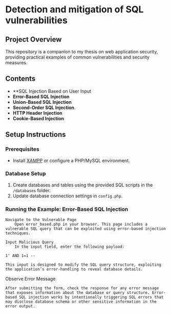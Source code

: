 # Detection and mitigation of SQL vulnerabilities
## Project Overview
This repository is a companion to my thesis on web application security, providing practical examples of common vulnerabilities and security measures.

## Contents
- **SQL Injection Based on User Input
- **Error-Based SQL Injection** 
- **Union-Based SQL Injection** 
- **Second-Order SQL Injection**.
- **HTTP Header Injection**
- **Cookie-Based Injection** 

## Setup Instructions
### Prerequisites
- Install [XAMPP](https://www.apachefriends.org/) or configure a PHP/MySQL environment.

### Database Setup
1. Create databases and tables using the provided SQL scripts in the `/databases` folder.
2. Update database connection settings in `config.php`.

### Running the Example: Error-Based SQL Injection

    Navigate to the Vulnerable Page
        Open error_based.php in your browser. This page includes a vulnerable SQL query that can be exploited using error-based injection techniques.

    Input Malicious Query
        In the input field, enter the following payload:

    1' AND 1=1 --

    This input is designed to modify the SQL query structure, exploiting the application’s error-handling to reveal database details.

Observe Error Message

    After submitting the form, check the response for any error message that exposes information about the database or query structure. Error-based SQL injection works by intentionally triggering SQL errors that may disclose database schema or other sensitive information in the error output.
